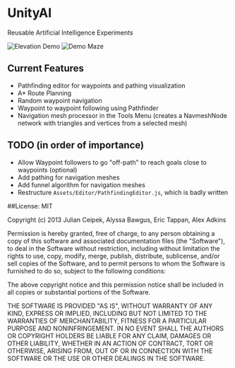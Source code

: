 UnityAI
=======

Reusable Artificial Intelligence Experiments

![Elevation Demo](https://raw.github.com/jceipek/UnityAI/master/PathfindingDemo.png "Pathfinding Editor")
![Demo Maze](https://raw.github.com/jceipek/UnityAI/master/MazeFind.png "Maze Solution")

## Current Features

- Pathfinding editor for waypoints and pathing visualization
- A* Route Planning
- Random waypoint navigation
- Waypoint to waypoint following using Pathfinder
- Navigation mesh processor in the Tools Menu (creates a NavmeshNode network with triangles and vertices from a selected mesh)

## TODO (in order of importance)

- Allow Waypoint followers to go "off-path" to reach goals close to waypoints (optional)
- Add pathing for navigation meshes
- Add funnel algorithm for navigation meshes
- Restructure `Assets/Editor/PathfindingEditor.js`, which is badly written

##License: MIT

Copyright (c) 2013 Julian Ceipek, Alyssa Bawgus, Eric Tappan, Alex Adkins

Permission is hereby granted, free of charge, to any person obtaining a copy of this software and associated documentation files (the "Software"), to deal in the Software without restriction, including without limitation the rights to use, copy, modify, merge, publish, distribute, sublicense, and/or sell copies of the Software, and to permit persons to whom the Software is furnished to do so, subject to the following conditions:

The above copyright notice and this permission notice shall be included in all copies or substantial portions of the Software.

THE SOFTWARE IS PROVIDED "AS IS", WITHOUT WARRANTY OF ANY KIND, EXPRESS OR IMPLIED, INCLUDING BUT NOT LIMITED TO THE WARRANTIES OF MERCHANTABILITY, FITNESS FOR A PARTICULAR PURPOSE AND NONINFRINGEMENT. IN NO EVENT SHALL THE AUTHORS OR COPYRIGHT HOLDERS BE LIABLE FOR ANY CLAIM, DAMAGES OR OTHER LIABILITY, WHETHER IN AN ACTION OF CONTRACT, TORT OR OTHERWISE, ARISING FROM, OUT OF OR IN CONNECTION WITH THE SOFTWARE OR THE USE OR OTHER DEALINGS IN THE SOFTWARE.